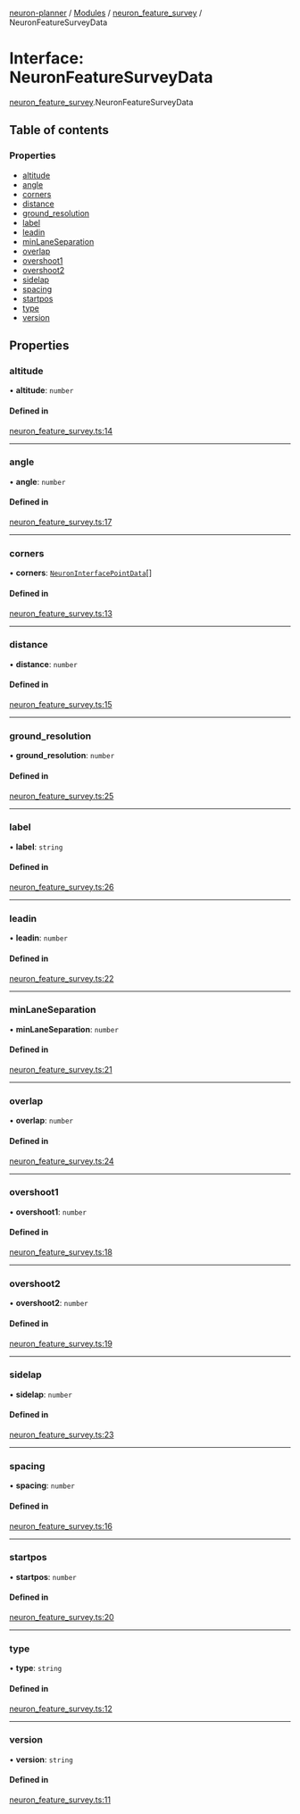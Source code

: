 [neuron-planner](../README.md) / [Modules](../modules.md) / [neuron\_feature\_survey](../modules/neuron_feature_survey.md) / NeuronFeatureSurveyData

# Interface: NeuronFeatureSurveyData

[neuron_feature_survey](../modules/neuron_feature_survey.md).NeuronFeatureSurveyData

## Table of contents

### Properties

- [altitude](neuron_feature_survey.NeuronFeatureSurveyData.md#altitude)
- [angle](neuron_feature_survey.NeuronFeatureSurveyData.md#angle)
- [corners](neuron_feature_survey.NeuronFeatureSurveyData.md#corners)
- [distance](neuron_feature_survey.NeuronFeatureSurveyData.md#distance)
- [ground\_resolution](neuron_feature_survey.NeuronFeatureSurveyData.md#ground_resolution)
- [label](neuron_feature_survey.NeuronFeatureSurveyData.md#label)
- [leadin](neuron_feature_survey.NeuronFeatureSurveyData.md#leadin)
- [minLaneSeparation](neuron_feature_survey.NeuronFeatureSurveyData.md#minlaneseparation)
- [overlap](neuron_feature_survey.NeuronFeatureSurveyData.md#overlap)
- [overshoot1](neuron_feature_survey.NeuronFeatureSurveyData.md#overshoot1)
- [overshoot2](neuron_feature_survey.NeuronFeatureSurveyData.md#overshoot2)
- [sidelap](neuron_feature_survey.NeuronFeatureSurveyData.md#sidelap)
- [spacing](neuron_feature_survey.NeuronFeatureSurveyData.md#spacing)
- [startpos](neuron_feature_survey.NeuronFeatureSurveyData.md#startpos)
- [type](neuron_feature_survey.NeuronFeatureSurveyData.md#type)
- [version](neuron_feature_survey.NeuronFeatureSurveyData.md#version)

## Properties

### altitude

• **altitude**: `number`

#### Defined in

[neuron_feature_survey.ts:14](https://github.com/vtol-neuron/neuron-planner/blob/4c781e4/src/js/neuron_feature_survey.ts#L14)

___

### angle

• **angle**: `number`

#### Defined in

[neuron_feature_survey.ts:17](https://github.com/vtol-neuron/neuron-planner/blob/4c781e4/src/js/neuron_feature_survey.ts#L17)

___

### corners

• **corners**: [`NeuronInterfacePointData`](neuron_interfaces.NeuronInterfacePointData.md)[]

#### Defined in

[neuron_feature_survey.ts:13](https://github.com/vtol-neuron/neuron-planner/blob/4c781e4/src/js/neuron_feature_survey.ts#L13)

___

### distance

• **distance**: `number`

#### Defined in

[neuron_feature_survey.ts:15](https://github.com/vtol-neuron/neuron-planner/blob/4c781e4/src/js/neuron_feature_survey.ts#L15)

___

### ground\_resolution

• **ground\_resolution**: `number`

#### Defined in

[neuron_feature_survey.ts:25](https://github.com/vtol-neuron/neuron-planner/blob/4c781e4/src/js/neuron_feature_survey.ts#L25)

___

### label

• **label**: `string`

#### Defined in

[neuron_feature_survey.ts:26](https://github.com/vtol-neuron/neuron-planner/blob/4c781e4/src/js/neuron_feature_survey.ts#L26)

___

### leadin

• **leadin**: `number`

#### Defined in

[neuron_feature_survey.ts:22](https://github.com/vtol-neuron/neuron-planner/blob/4c781e4/src/js/neuron_feature_survey.ts#L22)

___

### minLaneSeparation

• **minLaneSeparation**: `number`

#### Defined in

[neuron_feature_survey.ts:21](https://github.com/vtol-neuron/neuron-planner/blob/4c781e4/src/js/neuron_feature_survey.ts#L21)

___

### overlap

• **overlap**: `number`

#### Defined in

[neuron_feature_survey.ts:24](https://github.com/vtol-neuron/neuron-planner/blob/4c781e4/src/js/neuron_feature_survey.ts#L24)

___

### overshoot1

• **overshoot1**: `number`

#### Defined in

[neuron_feature_survey.ts:18](https://github.com/vtol-neuron/neuron-planner/blob/4c781e4/src/js/neuron_feature_survey.ts#L18)

___

### overshoot2

• **overshoot2**: `number`

#### Defined in

[neuron_feature_survey.ts:19](https://github.com/vtol-neuron/neuron-planner/blob/4c781e4/src/js/neuron_feature_survey.ts#L19)

___

### sidelap

• **sidelap**: `number`

#### Defined in

[neuron_feature_survey.ts:23](https://github.com/vtol-neuron/neuron-planner/blob/4c781e4/src/js/neuron_feature_survey.ts#L23)

___

### spacing

• **spacing**: `number`

#### Defined in

[neuron_feature_survey.ts:16](https://github.com/vtol-neuron/neuron-planner/blob/4c781e4/src/js/neuron_feature_survey.ts#L16)

___

### startpos

• **startpos**: `number`

#### Defined in

[neuron_feature_survey.ts:20](https://github.com/vtol-neuron/neuron-planner/blob/4c781e4/src/js/neuron_feature_survey.ts#L20)

___

### type

• **type**: `string`

#### Defined in

[neuron_feature_survey.ts:12](https://github.com/vtol-neuron/neuron-planner/blob/4c781e4/src/js/neuron_feature_survey.ts#L12)

___

### version

• **version**: `string`

#### Defined in

[neuron_feature_survey.ts:11](https://github.com/vtol-neuron/neuron-planner/blob/4c781e4/src/js/neuron_feature_survey.ts#L11)
